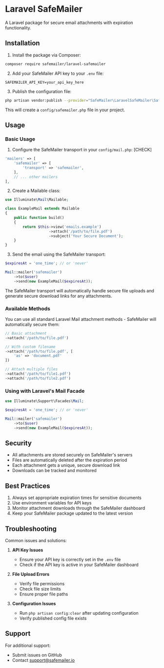 # Laravel SafeMailer

A Laravel package for secure email attachments with expiration functionality.

## Installation

1. Install the package via Composer:

```bash
composer require safemailer/laravel-safemailer
```

2. Add your SafeMailer API key to your `.env` file:

```env
SAFEMAILER_API_KEY=your_api_key_here
```

3. Publish the configuration file:

```bash
php artisan vendor:publish --provider="SafeMailer\LaravelSafeMailer\SafeMailerServiceProvider"
```

This will create a `config/safemailer.php` file in your project.


## Usage

### Basic Usage

1. Configure the SafeMailer transport in your `config/mail.php`:             [CHECK]

```php
'mailers' => [
    'safemailer' => [
        'transport' => 'safemailer',
    ],
    // ... other mailers
],
```

2. Create a Mailable class:

```php
use Illuminate\Mail\Mailable;

class ExampleMail extends Mailable
{
    public function build()
    {
        return $this->view('emails.example')
                    ->attach('/path/to/file.pdf')
                    ->subject('Your Secure Document');
    }
}
```

3. Send the email using the SafeMailer transport:

```php
$expiresAt = 'one_time'; // or 'never'

Mail::mailer('safemailer')
    ->to($user)
    ->send(new ExampleMail($expiresAt));
```

The SafeMailer transport will automatically handle secure file uploads and generate secure download links for any attachments.

### Available Methods

You can use all standard Laravel Mail attachment methods - SafeMailer will automatically secure them:

```php
// Basic attachment
->attach('/path/to/file.pdf')

// With custom filename
->attach('/path/to/file.pdf', [
    'as' => 'document.pdf'
])

// Attach multiple files
->attach('/path/to/file1.pdf')
->attach('/path/to/file2.pdf')
```

### Using with Laravel's Mail Facade

```php
use Illuminate\Support\Facades\Mail;

$expiresAt = 'one_time'; // or 'never'

Mail::mailer('safemailer')
    ->to($user)
    ->send(new ExampleMail($expiresAt));
```



## Security

- All attachments are stored securely on SafeMailer's servers
- Files are automatically deleted after the expiration period
- Each attachment gets a unique, secure download link
- Downloads can be tracked and monitored

## Best Practices

1. Always set appropriate expiration times for sensitive documents
2. Use environment variables for API keys
3. Monitor attachment downloads through the SafeMailer dashboard
4. Keep your SafeMailer package updated to the latest version

## Troubleshooting

Common issues and solutions:

1. **API Key Issues**
   - Ensure your API key is correctly set in the `.env` file
   - Check if the API key is active in your SafeMailer dashboard

2. **File Upload Errors**
   - Verify file permissions
   - Check file size limits
   - Ensure proper file paths

3. **Configuration Issues**
   - Run `php artisan config:clear` after updating configuration
   - Verify published config file exists

## Support

For additional support:
- Submit issues on GitHub
- Contact support@safemailer.io
